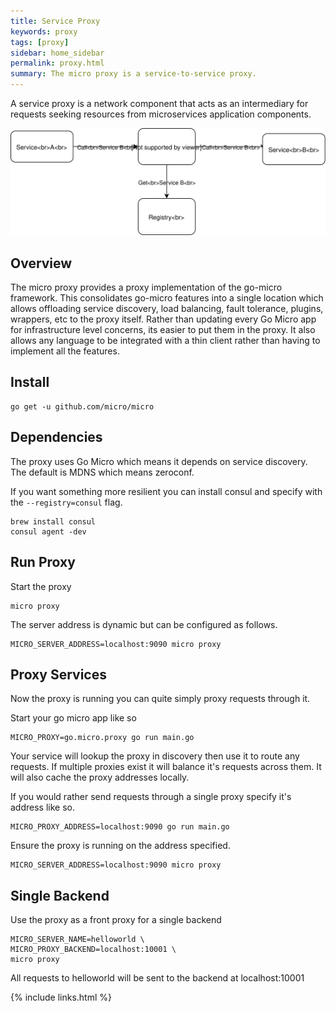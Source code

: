 ```yaml
---
title: Service Proxy
keywords: proxy
tags: [proxy]
sidebar: home_sidebar
permalink: proxy.html
summary: The micro proxy is a service-to-service proxy.
---
```


A service proxy is a network component that acts as an intermediary for requests seeking resources from microservices application components.

<img src="images/proxy.svg" />

## Overview

The micro proxy provides a proxy implementation of the go-micro framework. This consolidates go-micro features into a single location which allows 
offloading service discovery, load balancing, fault tolerance, plugins, wrappers, etc to the proxy itself. Rather than updating every Go Micro 
app for infrastructure level concerns, its easier to put them in the proxy. It also allows any language to be integrated with a thin client 
rather than having to implement all the features.

## Install

```shell
go get -u github.com/micro/micro
```

## Dependencies

The proxy uses Go Micro which means it depends on service discovery. The default is MDNS which means zeroconf. 

If you want something more resilient you can install consul and specify with the `--registry=consul` flag.

```
brew install consul
consul agent -dev
```

## Run Proxy

Start the proxy

```shell
micro proxy
```

The server address is dynamic but can be configured as follows.

```
MICRO_SERVER_ADDRESS=localhost:9090 micro proxy
```

## Proxy Services

Now the proxy is running you can quite simply proxy requests through it.

Start your go micro app like so

```
MICRO_PROXY=go.micro.proxy go run main.go
```

Your service will lookup the proxy in discovery then use it to route any requests. If multiple proxies exist it will balance 
it's requests across them. It will also cache the proxy addresses locally.


If you would rather send requests through a single proxy specify it's address like so.

```
MICRO_PROXY_ADDRESS=localhost:9090 go run main.go
```

Ensure the proxy is running on the address specified.

```
MICRO_SERVER_ADDRESS=localhost:9090 micro proxy
```

## Single Backend

Use the proxy as a front proxy for a single backend

```
MICRO_SERVER_NAME=helloworld \
MICRO_PROXY_BACKEND=localhost:10001 \
micro proxy
```

All requests to helloworld will be sent to the backend at localhost:10001

{% include links.html %}
